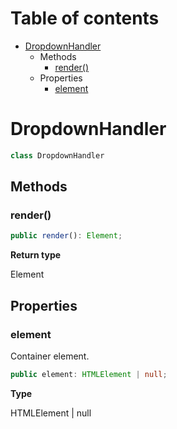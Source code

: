 # Table of contents

* [DropdownHandler][ClassDeclaration-3]
    * Methods
        * [render()][MethodDeclaration-19]
    * Properties
        * [element][PropertyDeclaration-7]

# DropdownHandler

```typescript
class DropdownHandler
```
## Methods

### render()

```typescript
public render(): Element;
```

**Return type**

Element

## Properties

### element

Container element.

```typescript
public element: HTMLElement | null;
```

**Type**

HTMLElement | null

[ClassDeclaration-3]: dropdownhandler.md#dropdownhandler
[MethodDeclaration-19]: dropdownhandler.md#render
[PropertyDeclaration-7]: dropdownhandler.md#element